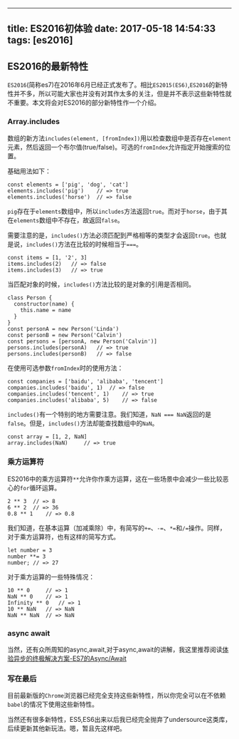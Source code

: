 
---
title: ES2016初体验
date: 2017-05-18 14:54:33
tags: [es2016]
---

## ES2016的最新特性

`ES2016`(简称es7)在2016年6月已经正式发布了。相比`ES2015(ES6)`,`ES2016`的新特性并不多，所以可能大家也并没有对其作太多的关注，但是并不表示这些新特性就不重要。本文将会对ES2016的部分新特性作一个介绍。

### Array.includes

数组的新方法`includes(element, [fromIndex])`用以检查数组中是否存在`element`元素，然后返回一个布尔值(true/false)。可选的`fromIndex`允许指定开始搜索的位置。

基础用法如下：
```
const elements = ['pig', 'dog', 'cat']
elements.includes('pig')	// => true
elements.includes('horse')	// => false
```
`pig`存在于`elements`数组中，所以`includes`方法返回`true`。而对于`horse`，由于其在`elements`数组中不存在，故返回`false`。

需要注意的是，`includes()`方法必须匹配到严格相等的类型才会返回`true`。也就是说，`includes()`方法在比较的时候相当于`===`。
```
const items = [1, '2', 3]
items.includes(2) 	// => false
items.includes(3) 	// => true
```
当匹配对象的时候，`includes()`方法比较的是对象的引用是否相同。
```
class Person {
  constructor(name) {
    this.name = name
  }
}
const personA = new Person('Linda')
const personB = new Person('Calvin')
const persons = [personA, new Person('Calvin')]
persons.includes(personA) 	// => true
persons.includes(personB) 	// => false
```
在使用可选参数`fromIndex`时的使用方法：
```
const companies = ['baidu', 'alibaba', 'tencent']
companies.includes('baidu', 1) 	// => false
companies.includes('tencent', 1) 	// => true
companies.includes('alibaba', 5) 	// => false
```

`includes()`有一个特别的地方需要注意。我们知道，`NaN === NaN`返回的是`false`。但是，`includes()`方法却能查找数组中的`NaN`。
```
const array = [1, 2, NaN]
array.includes(NaN) 	// => true
```

### 乘方运算符

ES2016中的乘方运算符`**`允许你作乘方运算，这在一些场景中会减少一些比较恶心的`for`循环运算。
```
2 ** 3 	// => 8
6 ** 2 	// => 36
0.8 ** 1 	// => 0.8
```

我们知道，在基本运算（加减乘除）中，有简写的`+=`、`-=`、`*=`和`/=`操作。同样，对于乘方运算符，也有这样的简写方式。

```
let number = 3
number **= 3
number;	// => 27

```

对于乘方运算的一些特殊情况：
```
10 ** 0 	// => 1
NaN ** 0 	// => 1
Infinity ** 0 	// => 1
10 ** NaN 	// => NaN
NaN ** NaN 	// => NaN
```
### async await
当然，还有众所周知的async,await,对于async,await的讲解，我这里推荐阅读[体验异步的终极解决方案-ES7的Async/Await](https://cnodejs.org/topic/5640b80d3a6aa72c5e0030b6)
### 写在最后

目前最新版的`Chrome`浏览器已经完全支持这些新特性，所以你完全可以在不依赖`babel`的情况下使用这些新特性。

当然还有很多新特性，ES5,ES6出来以后我已经完全抛弃了undersource这类库，后续更新其他新玩法。嗯，暂且先这样吧。

